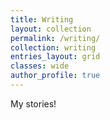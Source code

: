 ```yaml
---
title: Writing
layout: collection
permalink: /writing/
collection: writing
entries_layout: grid
classes: wide
author_profile: true
---
```


My stories!

